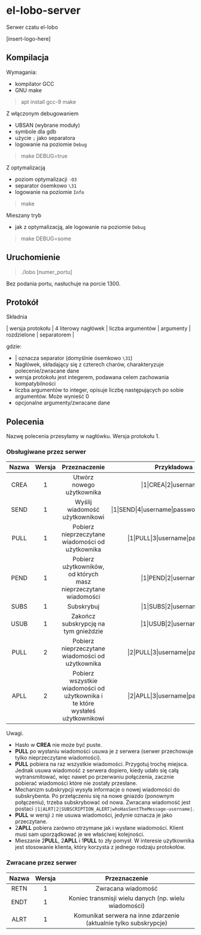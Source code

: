 # el-lobo-server

Serwer czatu el-lobo

[insert-logo-here]

## Kompilacja

Wymagania:
* kompilator GCC
* GNU make
> apt install gcc-9 make

Z włączonym debugowaniem
* UBSAN (wybrane moduły)
* symbole dla gdb
* użycie `;` jako separatora
* logowanie na poziomie `Debug`
> make DEBUG=true

Z optymalizacją
* poziom optymalizacji `-O3`
* separator ósemkowo `\31`
* logowanie na poziomie `Info`
> make

Mieszany tryb
* jak z optymalizacją, ale logowanie na poziomie `Debug`
> make DEBUG=some

## Uruchomienie

> ./lobo [numer_portu]

Bez podania portu, nasłuchuje na porcie 1300.

## Protokół

Składnia

| wersja protokołu | 4 literowy nagłówek | liczba argumentów | argumenty | rozdzielone | separatorem |

gdzie:

* | oznacza separator (domyślnie ósemkowo `\31`)
* Nagłówek, składający się z czterech charów, charakteryzuje polecenie/zwracane dane
* wersja protokołu jest integerem, podawana celem zachowania kompatybilności
* liczba argumentów to integer, opisuje liczbę następujących po sobie argumentów. Może wynieść 0
* opcjonalne argumenty/zwracane dane


## Polecenia
Nazwę polecenia przesyłamy w nagłówku. Wersja protokołu 1.

### Obsługiwane przez serwer
| Nazwa | Wersja |                          Przeznaczenie                          |                   Przykładowa składnia                  |                                      Przykładowa odpowiedź                                     |               Przykładowy błąd               |
|:-----:|:------:|:---------------------------------------------------------------:|:-------------------------------------------------------:|:----------------------------------------------------------------------------------------------:|:--------------------------------------------:|
|  CREA |    1   |                    Utwórz nowego użytkownika                    |           \|1\|CREA\|2\|username\|password\|           |                                     \|1\|RETN\|1\|SUCCESS\|                                    |    \|1\|RETN\|2\|ERROR\|NO_PSWD_PROVIDED\|   |
|  SEND |    1   |                  Wyślij wiadomość użytkownikowi                 | \|1\|SEND\|4\|username\|password\|targetUser\|message\| |                                     \|1\|RETN\|1\|SUCCESS\|                                    |      \|1\|RETN\|2\|ERROR\|INVALID_USER\|     |
|  PULL |    1   |         Pobierz nieprzeczytane wiadomości od użytkownika        |       \|1\|PULL\|3\|username\|password\|fromWho\|       | \|1\|RETN\|3\|timestamp\|nadawca\|wiadomosc_1\| \|1\|RETN\|3\|timestamp\|nadawca\|wiadomosc_2\| ...  \|1\|ENDT\| |  \|1\|RETN\|2\|ERROR\|AUTHENTICATION_FAILED\| |
|  PEND |    1   | Pobierz użytkowników, od których masz nieprzeczytane wiadomości |            \|1\|PEND\|2\|username\|password\|           |                  \|1\|RETN\|username1\|<br/> \|1\|RETN\|username2\|<br/> ... \|1\|ENDT\|                 | \|1\|RETN\|2\|ERROR\|AUTHENTICATION_FAILED\| |
|  SUBS |    1   |                      Subskrybuj                                 |            \|1\|SUBS\|2\|username\|password\|           |                                    \|1\|RETN\|1\|SUBSCRIBED\|                                  | \|1\|RETN\|2\|ERROR\|AUTHENTICATION_FAILED\| |
|  USUB |    1   |           Zakończ subskrypcję na tym gnieździe                  |            \|1\|USUB\|2\|username\|password\|           |                                    \|1\|RETN\|1\|UNSUBSCRIBED\|                                  | \|1\|RETN\|2\|ERROR\|AUTHENTICATION_FAILED\| |
|  PULL |    2   |         Pobierz nieprzeczytane wiadomości od użytkownika        |       \|2\|PULL\|3\|username\|password\|fromWho\|       | \|1\|RETN\|3\|timestamp\|nadawca\|wiadomosc_1\| \|1\|RETN\|3\|timestamp\|nadawca\|wiadomosc_2\| ...  \|1\|ENDT\| |  \|1\|RETN\|2\|ERROR\|AUTHENTICATION_FAILED\| |
|  APLL |    2   | Pobierz wszystkie wiadomości od użytkownika i te które wysłałeś użytkownikowi |       \|2\|APLL\|3\|username\|password\|fromWho\|       | \|1\|RETN\|3\|timestamp\|nadawca\|wiadomosc_1\| \|1\|RETN\|3\|timestamp\|nadawca\|wiadomosc_2\| ...  \|1\|ENDT\| |  \|1\|RETN\|2\|ERROR\|AUTHENTICATION_FAILED\| |


Uwagi.
* Hasło w **CREA** nie może być puste.
* **PULL** po wysłaniu wiadomości usuwa je z serwera (serwer przechowuje tylko nieprzeczytane wiadomości).
* **PULL** pobiera na raz wszystkie wiadomości. Przygotuj trochę miejsca. Jednak usuwa wiadomość z serwera dopiero, kiedy udało się całą wytransmitować, więc nawet po przerwaniu połączenia, zacznie pobierać wiadomości które nie zostały przesłane.
* Mechanizm subskrypcji wysyła informacje o nowej wiadomości do subskrybenta. Po przełączeniu się na nowe gniazdo (ponownym połączeniu), trzeba subskrybować od nowa.
Zwracana wiadomość jest postaci `|1|ALRT|2|SUBSCRIPTION_ALERT|whoHasSentTheMessage-username|`.
* **PULL** w wersji `2` nie usuwa wiadomości, jedynie oznacza je jako przeczytane.
* 2**APLL** pobiera zarówno otrzymane jak i wysłane wiadomości. Klient musi sam uporządkować je we właściwej kolejności.
* Mieszanie 2**PULL**, 2**APLL** i 1**PULL** to zły pomysł. W interesie użytkownika jest stosowanie klienta, który korzysta z jednego rodzaju protokołów.

### Zwracane przez serwer
| Nazwa | Wersja |                            Przeznaczenie                                |
|:-----:|:------:|:-----------------------------------------------------------------------:|
|  RETN |    1   |                        Zwracana wiadomość                               |
|  ENDT |    1   |           Koniec transmisji wielu danych (np. wielu wiadomości)         |
|  ALRT |    1   | Komunikat serwera na inne zdarzenie (aktualnie tylko subskrypcje)       |

